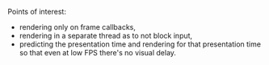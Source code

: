 Points of interest:
- rendering only on frame callbacks,
- rendering in a separate thread as to not block input,
- predicting the presentation time and rendering for that presentation time so
  that even at low FPS there's no visual delay.
